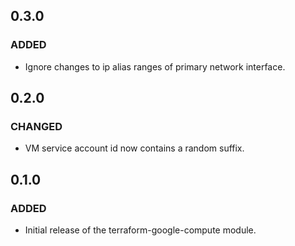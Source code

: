 ## 0.3.0
### ADDED
- Ignore changes to ip alias ranges of primary network interface.

## 0.2.0
### CHANGED
- VM service account id now contains a random suffix.

## 0.1.0
### ADDED
- Initial release of the terraform-google-compute module.
